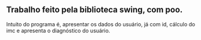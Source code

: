 ## Trabalho feito pela biblioteca swing, com poo.

Intuito do programa é, apresentar os dados do usuário, já com id, cálculo do imc e apresenta o diagnóstico do usuário.
